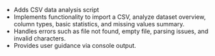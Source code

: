 
* Adds CSV data analysis script
* Implements functionality to import a CSV, analyze dataset overview, column types, basic statistics, and missing values summary. 
* Handles errors such as file not found, empty file, parsing issues, and invalid characters.
* Provides user guidance via console output.
